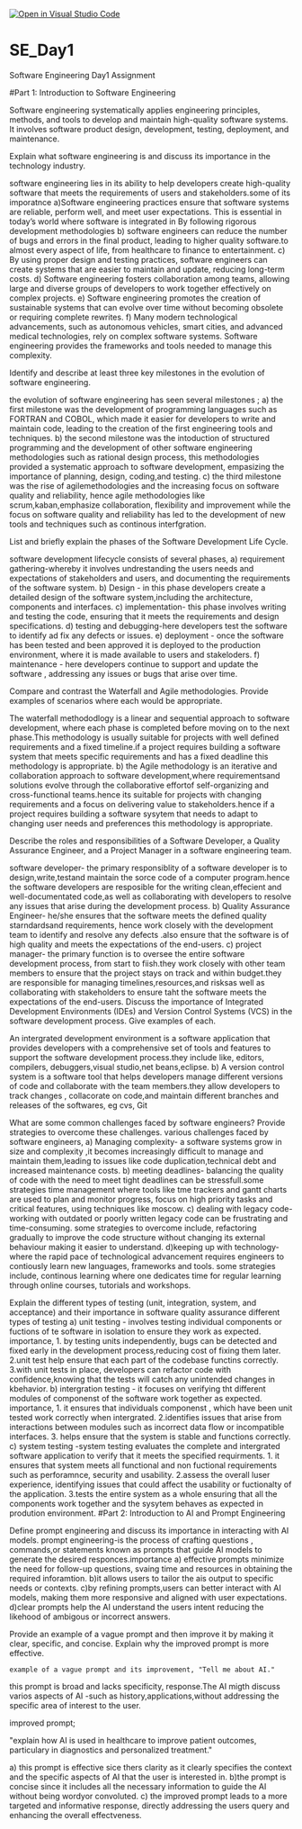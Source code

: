 [![Open in Visual Studio Code](https://classroom.github.com/assets/open-in-vscode-2e0aaae1b6195c2367325f4f02e2d04e9abb55f0b24a779b69b11b9e10269abc.svg)](https://classroom.github.com/online_ide?assignment_repo_id=15579443&assignment_repo_type=AssignmentRepo)
# SE_Day1
Software Engineering Day1 Assignment

#Part 1: Introduction to Software Engineering

Software engineering systematically applies engineering principles, methods, and tools to develop and maintain high-quality software systems. It involves software product design, development, testing, deployment, and maintenance.

Explain what software engineering is and discuss its importance in the technology industry.

software engineering lies in its ability to help developers create high-quality software that meets the requirements of users and stakeholders.some of its imporatnce a)Software engineering practices ensure that software systems are reliable, perform well, and meet user expectations. This is essential in today’s world where software is integrated in By following rigorous development methodologies b) software engineers can reduce the number of bugs and errors in the final product, leading to higher quality software.to almost every aspect of life, from healthcare to finance to entertainment. c) By using proper design and testing practices, software engineers can create systems that are easier to maintain and update, reducing long-term costs. d) Software engineering fosters collaboration among teams, allowing large and diverse groups of developers to work together effectively on complex projects. e) Software engineering promotes the creation of sustainable systems that can evolve over time without becoming obsolete or requiring complete rewrites. f) Many modern technological advancements, such as autonomous vehicles, smart cities, and advanced medical technologies, rely on complex software systems. Software engineering provides the frameworks and tools needed to manage this complexity.

Identify and describe at least three key milestones in the evolution of software engineering.

the evolution of software engineering has seen several milestones ; a) the first milestone was the development of programming languages such as FORTRAN and COBOL, which made it easier for developers to write and maintain code, leading to the creation of the first engineering tools and techniques. b) the second milestone was the intoduction of structured programming and the development of other software engineering methodologies such as rational design process, this methodologies provided a systematic approach to software development, empasizing the importance of planning, design, coding,and testing. c) the third milestone was the rise of agilemethodologies and the increasing focus on software quality and reliability, hence agile methodologies like scrum,kaban,emphasize collaboration, flexibility and improvement while the focus on software quality and reliability has led to the development of new tools and techniques such as continous interfgration.

List and briefly explain the phases of the Software Development Life Cycle.

software development lifecycle consists of several phases, a) requirement gathering-whereby it involves undrestanding the users needs and expectations of stakeholders and users, and documenting the requirements of the software system. b) Design - in this phase developers create a detailed design of the software system,including the architecture, components and interfaces. c) implementation- this phase involves writing and testing the code, ensuring that it meets the requirements and design specifications. d) testing and debugging-here developers test the software to identify ad fix any defects or issues. e) deployment - once the software has been tested and been approved it is deployed to the production environment, where it is made available to users and stakeloders. f) maintenance - here developers continue to support and update the software , addressing any issues or bugs that arise over time.

Compare and contrast the Waterfall and Agile methodologies. Provide examples of scenarios where each would be appropriate.

The waterfall methododlogy is a linear and sequential approach to software development, where each phase is completed before moving on to the next phase.This methodology is usually suitable for projects with well defined requirements and a fixed timeline.if a project requires building a software system that meets specific requirements and has a fixed deadline this methodology is appropriate. b) the Agile methodology is an iterative and collaboration approach to software development,where requirementsand solutions evolve through the collaborative effortof self-organizing and cross-functional teams.hence its suitable for projects with changing requirements and a focus on delivering value to stakeholders.hence if a project requires building a software sysytem that needs to adapt to changing user needs and preferences this methodology is appropriate.

Describe the roles and responsibilities of a Software Developer, a Quality Assurance Engineer, and a Project Manager in a software engineering team.

software developer- the primary responsiblity of a software developer is to design,write,testand maintain the sorce code of a computer program.hence the software developers are resposible for the writing clean,effecient and well-documentated code,as well as collaborating with developers to resolve any issues that arise during the development process. b) Quality Assurance Engineer- he/she ensures that the software meets the defined quality starndardsand requirements, hence work closely with the development team to identify and resolve any defects .also ensure that the software is of high quality and meets the expectations of the end-users. c) project manager- the primary function is to oversee the entire software development process, from start to fiish.they work closely with other team members to ensure that the project stays on track and within budget.they are responsible for managing timelines,resources,and risksas well as collaborating with stakeholders to ensure taht the software meets the expectations of the end-users.
Discuss the importance of Integrated Development Environments (IDEs) and Version Control Systems (VCS) in the software development process. Give examples of each.

An intergrated development environment is a software application that provides developers with a comprehensive set of tools and features to support the software development process.they include like, editors, compilers, debuggers,visual studio,net beans,eclipse. b) A version control system is a software tool that helps developers manage different versions of code and collaborate with the team members.they allow developers to track changes , collacorate on code,and maintain different branches and releases of the softwares, eg cvs, Git

What are some common challenges faced by software engineers? Provide strategies to overcome these challenges.
various challenges faced by software engineers, a) Managing complexity- a software systems grow in size and complexity ,it becomes increasingly difficult to manage and maintain them,leading to issues like code duplication,technical debt and increased maintenance costs. b) meeting deadlines- balancing the quality of code with the need to meet tight deadlines can be stressfull.some strategies time management where tools like tme trackers and gantt charts are used to plan and monitor progress, focus on high priority tasks and critical features, using techniques like moscow. c) dealing with legacy code- working with outdated or poorly written legacy code can be frustrating and time-consuming. some strategies to overcome include, refactoring gradually to improve the code structure without changing its external behaviour making it easier to understand. d)keeping up with technology- where the rapid pace of technological advancement requires engineers to contiously learn new languages, frameworks and tools. some strategies include, continous learning where one dedicates time for regular learning through online courses, tutorials and workshops.

Explain the different types of testing (unit, integration, system, and acceptance) and their importance in software quality assurance
    different types of testing a) unit testing - involves testing individual components or fuctions of te software in isolation to ensure they work as expected. importance, 1. by testing units independently, bugs can be detected and fixed early in the development process,reducing cost of fixing them later. 2.unit test help ensure that each part of the codebase functins correctly. 3.with unit tests in place, developers can refactor code with confidence,knowing that the tests will catch any unintended changes in kbehavior.
    b) intergration testing - it focuses on verifying tht different modules of componenst of the software work together as expected. importance, 1. it ensures that individuals componenst , which have been unit tested work correctly when intergrated. 2.identifies issues that arise from interactions between modules such as incorrect data flow or incompatible interfaces. 3. helps ensure that the system is stable and functions correctly.
c) system testing -system testing evaluates the complete and intergrated software application to verify that it meets the specified requirments. 1. it ensures that system meets all functional and non fuctional requirements such as perforamnce, security and usability. 2.assess the overall luser experience, identifying issues that could affect the usability or fuctionalty of the application. 3.tests the entire system as a whole ensuring that all the components work together and the sysytem behaves as expected in prodution environment.
#Part 2: Introduction to AI and Prompt Engineering


Define prompt engineering and discuss its importance in interacting with AI models.
prompt engineering-is the process of crafting questions , commands,or statements known as prompts that guide AI models to generate the desired responces.importance a) effective prompts minimize the need for follow-up questions, svaing time and resources in obtaining the required inforamtion. b)it allows users to tailor the ais output to specific needs or contexts. c)by refining prompts,users can better interact with AI models, making them more responsive and aligned with user expectations. d)clear prompts help the AI understand the users intent reducing the likehood of ambigous or incorrect answers.

Provide an example of a vague prompt and then improve it by making it clear, specific, and concise. Explain why the improved prompt is more effective.


    example of a vague prompt and its improvement, "Tell me about AI."

this prompt is broad and lacks specificity, response.The AI migth discuss varios aspects of AI -such as history,applications,without addressing the specific area of interest to the user.

improved prompt;

"explain how AI is used in healthcare to improve patient outcomes, particulary in diagnostics and personalized treatment."

a) this prompt is effective sice thers clarity as it clearly specifies the context and the specific aspects of AI that the user is interested in. b)the prompt is concise since it includes all the necessary information to guide the AI without being wordyor convoluted. c) the improved prompt leads to a more targeted and informative response, directly addressing the users query and enhancing the overall effectveness.
